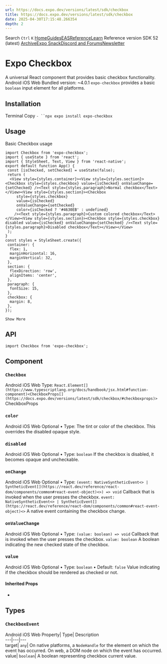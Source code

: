 ```yaml
---
url: https://docs.expo.dev/versions/latest/sdk/checkbox
title: https://docs.expo.dev/versions/latest/sdk/checkbox
date: 2025-04-30T17:15:48.266354
depth: 2
---
```


Search
`Ctrl` `K`
[Home](https://docs.expo.dev/)[Guides](https://docs.expo.dev/guides/overview)[EAS](https://docs.expo.dev/eas)[Reference](https://docs.expo.dev/versions/latest)[Learn](https://docs.expo.dev/tutorial/overview)
Reference version
SDK 52 (latest)
[Archive](https://docs.expo.dev/archive)[Expo Snack](https://snack.expo.dev)[Discord and Forums](https://chat.expo.dev)[Newsletter](https://expo.dev/mailing-list/signup)
# Expo Checkbox
A universal React component that provides basic checkbox functionality.
Android
iOS
Web
Bundled version:
~4.0.1
`expo-checkbox` provides a basic `boolean` input element for all platforms.
## Installation
Terminal
Copy
`- ``npx expo install expo-checkbox`
## Usage
Basic Checkbox usage
```
import Checkbox from 'expo-checkbox';
import { useState } from 'react';
import { StyleSheet, Text, View } from 'react-native';
export default function App() {
 const [isChecked, setChecked] = useState(false);
 return (
  <View style={styles.container}><View style={styles.section}><Checkbox style={styles.checkbox} value={isChecked} onValueChange={setChecked} /><Text style={styles.paragraph}>Normal checkbox</Text></View><View style={styles.section}><Checkbox
     style={styles.checkbox}
     value={isChecked}
     onValueChange={setChecked}
     color={isChecked ? '#4630EB' : undefined}
    /><Text style={styles.paragraph}>Custom colored checkbox</Text></View><View style={styles.section}><Checkbox style={styles.checkbox} disabled value={isChecked} onValueChange={setChecked} /><Text style={styles.paragraph}>Disabled checkbox</Text></View></View>
 );
}
const styles = StyleSheet.create({
 container: {
  flex: 1,
  marginHorizontal: 16,
  marginVertical: 32,
 },
 section: {
  flexDirection: 'row',
  alignItems: 'center',
 },
 paragraph: {
  fontSize: 15,
 },
 checkbox: {
  margin: 8,
 },
});

Show More

```

## API
```
import Checkbox from 'expo-checkbox';

```

## Component
### `Checkbox`
Android
iOS
Web
Type: `React.Element[](https://www.typescriptlang.org/docs/handbook/jsx.html#function-component)<CheckboxProps[](https://docs.expo.dev/versions/latest/sdk/checkbox/#checkboxprops)>`
CheckboxProps
### `color`
Android
iOS
Web
Optional • Type: 
The tint or color of the checkbox. This overrides the disabled opaque style.
### `disabled`
Android
iOS
Web
Optional • Type: `boolean`
If the checkbox is disabled, it becomes opaque and uncheckable.
### `onChange`
Android
iOS
Web
Optional • Type: `(event: NativeSyntheticEvent<> | SyntheticEvent[](https://react.dev/reference/react-dom/components/common#react-event-object)<>) => void`
Callback that is invoked when the user presses the checkbox.
`event: NativeSyntheticEvent<> | SyntheticEvent[](https://react.dev/reference/react-dom/components/common#react-event-object)<>`
A native event containing the checkbox change.
### `onValueChange`
Android
iOS
Web
Optional • Type: `(value: boolean) => void`
Callback that is invoked when the user presses the checkbox.
`value: boolean`
A boolean indicating the new checked state of the checkbox.
### `value`
Android
iOS
Web
Optional • Type: `boolean` • Default: `false`
Value indicating if the checkbox should be rendered as checked or not.
#### Inherited Props
  * 

## Types
### `CheckboxEvent`
Android
iOS
Web
Property| Type| Description  
---|---|---  
target| `any`| On native platforms, a `NodeHandle` for the element on which the event has occurred. On web, a DOM node on which the event has occurred.  
value| `boolean`| A boolean representing checkbox current value.

